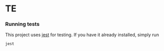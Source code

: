 # TE

### Running tests

This project uses [jest](https://jestjs.io/docs/en/getting-started) for testing. If you have it already installed, simply run

```
jest
```
